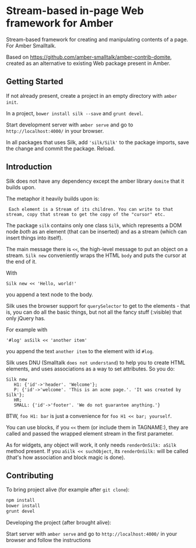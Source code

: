 # Stream-based in-page Web framework for Amber

Stream-based framework for creating and manipulating
contents of a page. For Amber Smalltalk.

Based on https://github.com/amber-smalltalk/amber-contrib-domite,
created as an alternative to existing Web package
present in Amber.

## Getting Started

If not already present, create a project
in an empty directory with `amber init`.

In a project, `bower install silk --save` and `grunt devel`.

Start development server with `amber serve`
and go to `http://localhost:4000/` in your browser.

In all packages that uses Silk, add `'silk/Silk'`
to the package imports, save the change and commit the package.
Reload.

## Introduction


Silk does not have any dependency except the amber library ``domite`` that it builds upon.

The metaphor it heavily builds upon is: 

     Each element is a Stream of its children. You can write to that stream, copy that stream to get the copy of the "cursor" etc. 

The package ``silk`` contains only one class ``Silk``, which represents a DOM node _both_ as an element (that can be inserted) and as a stream (which can insert things into itself).

The main message there is ``<<``, the high-level message to put an object on a stream. ``Silk new`` conveniently wraps the HTML ``body`` and puts the cursor at the end of it. 

With

```smalltalk
Silk new << 'Hello, world!'
```

you append a text node to the body.

Silk uses the browser support for ``querySelector`` to get to the elements - that is, you can do all the basic things, but not all the fancy stuff (:visible) that only jQuery has. 

For example with

```smalltalk
'#log' asSilk << 'another item'
```

you append the text ``another item`` to the element with id ``#log``.

Silk uses DNU (Smalltalk ``does not understand``) to help you to create HTML elements, and uses associations as a way to set attributes. So you do:

```smalltalk
Silk new
   H1: {'id'->'header'. 'Welcome'};
   P: {'id'->'welcome'. 'This is an acme page.'. 'It was created by Silk'};
   HR;
   SMALL: {'id'->'footer'. 'We do not guarantee anything.'}
```

BTW, `foo H1: bar` is just a convenience for `foo H1 << bar; yourself`.

You can use blocks, if you ``<<`` them (or include them in TAGNAME:), they are called and passed the wrapped element stream in the first parameter.

As for widgets, any object will work, it only needs ``renderOnSilk: aSilk`` method present. If you ``aSilk << suchObject``, its ``renderOnSilk:`` will be called (that's how association and block magic is done).


## Contributing

To bring project alive (for example after `git clone`):

```sh
npm install
bower install
grunt devel
```

Developing the project (after brought alive):
 
Start server with `amber serve` and go to `http://localhost:4000/` in your browser and follow the instructions
